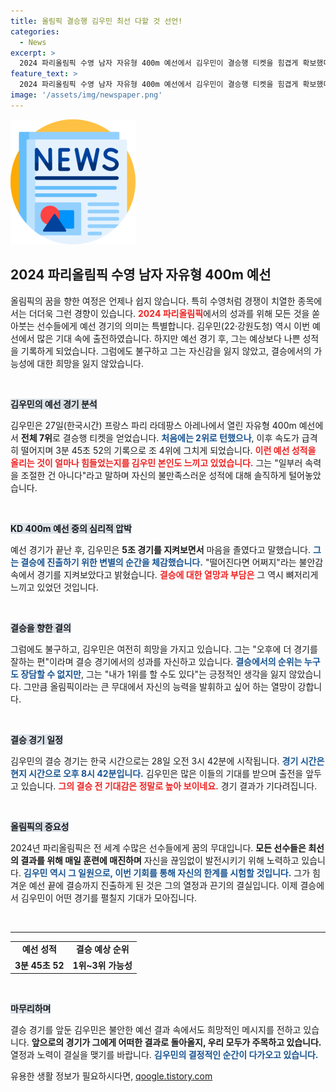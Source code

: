 ```yaml
---
title: 올림픽 결승행 김우민 최선 다할 것 선언!
categories:
  - News
excerpt: >
  2024 파리올림픽 수영 남자 자유형 400m 예선에서 김우민이 결승행 티켓을 힘겹게 확보했다. 원래 오후에 더 잘한다는 자신감을 내비친 그는 우승 후보로의 가능성을 전하며, 결승에서의 반전을 기대하고 있다.
feature_text: >
  2024 파리올림픽 수영 남자 자유형 400m 예선에서 김우민이 결승행 티켓을 힘겹게 확보했다. 원래 오후에 더 잘한다는 자신감을 내비친 그는 우승 후보로의 가능성을 전하며, 결승에서의 반전을 기대하고 있다.
image: '/assets/img/newspaper.png'
---
```


<p><img src="/assets/img/newspaper.png" alt="kimp 속보" /></p>

<h2 data-ke-size="size26">2024 파리올림픽 수영 남자 자유형 400m 예선</h2>

<p data-ke-size="size16">올림픽의 꿈을 향한 여정은 언제나 쉽지 않습니다. 특히 수영처럼 경쟁이 치열한 종목에서는 더더욱 그런 경향이 있습니다. <b><span style="color: #ee2323;">2024 파리올림픽</span></b>에서의 성과를 위해 모든 것을 쏟아붓는 선수들에게 예선 경기의 의미는 특별합니다. 김우민(22·강원도청) 역시 이번 예선에서 많은 기대 속에 출전하였습니다. 하지만 예선 경기 후, 그는 예상보다 나쁜 성적을 기록하게 되었습니다. 그럼에도 불구하고 그는 자신감을 잃지 않았고, 결승에서의 가능성에 대한 희망을 잃지 않았습니다.</p>

<p data-ke-size="size16">&nbsp;</p>

<p><b><span style="background-color: #21538527;">김우민의 예선 경기 분석</span></b></p>

<p data-ke-size="size16">김우민은 27일(한국시간) 프랑스 파리 라데팡스 아레나에서 열린 자유형 400m 예선에서 <b>전체 7위</b>로 결승행 티켓을 얻었습니다. <b><span style="color: #1a5490;">처음에는 2위로 턴했으나</span></b>, 이후 속도가 급격히 떨어지며 3분 45초 52의 기록으로 조 4위에 그치게 되었습니다. <b><span style="color: #ee2323;">이런 예선 성적을 올리는 것이 얼마나 힘들었는지를 김우민 본인도 느끼고 있었습니다.</span></b> 그는 "일부러 속력을 조절한 건 아니다"라고 말하며 자신의 불만족스러운 성적에 대해 솔직하게 털어놓았습니다.</p>

<p data-ke-size="size16">&nbsp;</p>

<p><b><span style="background-color: #21538527;">KD 400m 예선 중의 심리적 압박</span></b></p>

<p data-ke-size="size16">예선 경기가 끝난 후, 김우민은 <b>5조 경기를 지켜보면서</b> 마음을 졸였다고 말했습니다. <b><span style="color: #1a5490;">그는 결승에 진출하기 위한 변별의 순간을 체감했습니다.</span></b> "떨어진다면 어쩌지"라는 불안감 속에서 경기를 지켜보았다고 밝혔습니다. <b><span style="color: #ee2323;">결승에 대한 열망과 부담은</span></b> 그 역시 뼈저리게 느끼고 있었던 것입니다.</p>

<p data-ke-size="size16">&nbsp;</p>

<p><b><span style="background-color: #21538527;">결승을 향한 결의</span></b></p>

<p data-ke-size="size16">그럼에도 불구하고, 김우민은 여전히 희망을 가지고 있습니다. 그는 "오후에 더 경기를 잘하는 편"이라며 결승 경기에서의 성과를 자신하고 있습니다. <b><span style="color: #1a5490;">결승에서의 순위는 누구도 장담할 수 없지만</span></b>, 그는 "내가 1위를 할 수도 있다"는 긍정적인 생각을 잃지 않았습니다. 그만큼 올림픽이라는 큰 무대에서 자신의 능력을 발휘하고 싶어 하는 열망이 강합니다.</p>

<p data-ke-size="size16">&nbsp;</p>

<p><b><span style="background-color: #21538527;">결승 경기 일정</span></b></p>

<p data-ke-size="size16">김우민의 결승 경기는 한국 시간으로는 28일 오전 3시 42분에 시작됩니다. <b><span style="color: #1a5490;">경기 시간은 현지 시간으로 오후 8시 42분입니다.</span></b> 김우민은 많은 이들의 기대를 받으며 출전을 앞두고 있습니다. <b><span style="color: #ee2323;">그의 결승 전 기대감은 정말로 높아 보이네요.</span></b> 경기 결과가 기다려집니다.</p>

<p data-ke-size="size16">&nbsp;</p> 

<p><b><span style="background-color: #21538527;">올림픽의 중요성</span></b></p>

<p data-ke-size="size16">2024년 파리올림픽은 전 세계 수많은 선수들에게 꿈의 무대입니다. <b>모든 선수들은 최선의 결과를 위해 매일 훈련에 매진하며</b> 자신을 끊임없이 발전시키기 위해 노력하고 있습니다. <b><span style="color: #1a5490;">김우민 역시 그 일원으로, 이번 기회를 통해 자신의 한계를 시험할 것입니다.</span></b> 그가 힘겨운 예선 끝에 결승까지 진출하게 된 것은 그의 열정과 끈기의 결실입니다. 이제 결승에서 김우민이 어떤 경기를 펼칠지 기대가 모아집니다.</p>

<p data-ke-size="size16">&nbsp;</p>

<hr />

<table style="width: 100%; border-collapse: collapse;">
  <tr>
    <td style="text-align: center; height: 17px;"><b>예선 성적</b></td>
    <td style="text-align: center; height: 17px;"><b>결승 예상 순위</b></td>
  </tr>
  <tr>
    <td style="text-align: center; height: 17px;"><b>3분 45초 52</b></td>
    <td style="text-align: center; height: 17px;"><b>1위~3위 가능성</b></td>
  </tr>
</table>

<p data-ke-size="size16">&nbsp;</p> 

<p><b><span style="background-color: #21538527;">마무리하며</span></b></p>

<p data-ke-size="size16">결승 경기를 앞둔 김우민은 불안한 예선 결과 속에서도 희망적인 메시지를 전하고 있습니다. <b>앞으로의 경기가 그에게 어떠한 결과로 돌아올지, 우리 모두가 주목하고 있습니다.</b> 열정과 노력이 결실을 맺기를 바랍니다. <b><span style="color: #1a5490;">김우민의 결정적인 순간이 다가오고 있습니다.</span></b></p>
유용한 생활 정보가 필요하시다면, <a href="https://qoogle.tistory.com" rel="dofollow">qoogle.tistory.com</a>


